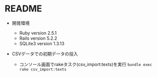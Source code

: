 # README
- 開発環境
  - Ruby version  2.5.1
  - Rails version  5.2.2
  - SQLite3 version 1.3.13

- CSVデータでの初期データの投入
  - コンソール画面でrakeタスク(csv_import:texts)を実行
    `bundle exec rake csv_import:texts`